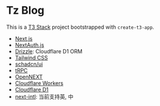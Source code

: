 # Tz Blog

This is a [T3 Stack](https://create.t3.gg/) project bootstrapped with `create-t3-app`.

- [Next.js](https://nextjs.org)
- [NextAuth.js](https://next-auth.js.org)
- [Drizzle](https://orm.drizzle.team): Cloudflare D1 ORM
- [Tailwind CSS](https://tailwindcss.com)
- [schadcn/ui](https://ui.shadcn.com)
- [tRPC](https://trpc.io)
- [OpenNEXT](https://opennext.js.org/cloudflare)
- [Cloudflare Workers](https://workers.cloudflare.com/)
- [Cloudflare D1](https://developers.cloudflare.com/d1/)
- [next-intl](https://next-intl.dev/): 当前支持英, 中
